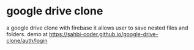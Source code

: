 # google drive clone
a google drive clone with firebase it allows user to save nested files and folders.
demo at https://sahbi-coder.github.io/google-drive-clone/auth/login


